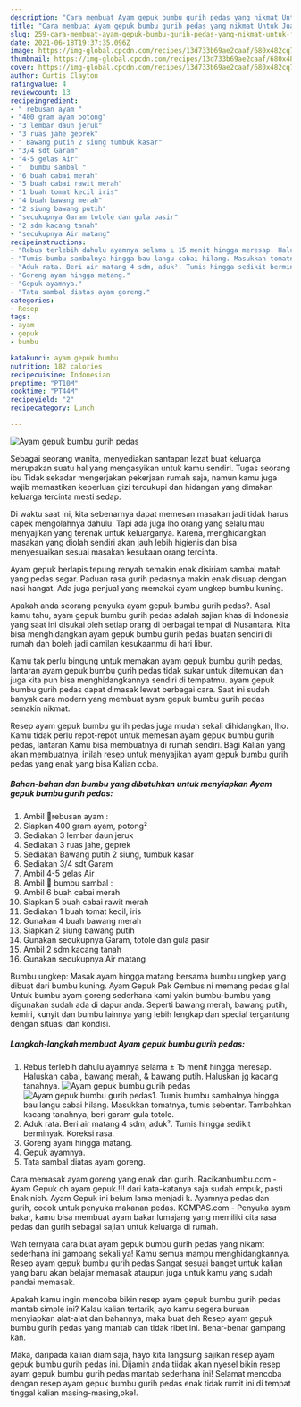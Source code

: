 ```yaml
---
description: "Cara membuat Ayam gepuk bumbu gurih pedas yang nikmat Untuk Jualan"
title: "Cara membuat Ayam gepuk bumbu gurih pedas yang nikmat Untuk Jualan"
slug: 259-cara-membuat-ayam-gepuk-bumbu-gurih-pedas-yang-nikmat-untuk-jualan
date: 2021-06-18T19:37:35.096Z
image: https://img-global.cpcdn.com/recipes/13d733b69ae2caaf/680x482cq70/ayam-gepuk-bumbu-gurih-pedas-foto-resep-utama.jpg
thumbnail: https://img-global.cpcdn.com/recipes/13d733b69ae2caaf/680x482cq70/ayam-gepuk-bumbu-gurih-pedas-foto-resep-utama.jpg
cover: https://img-global.cpcdn.com/recipes/13d733b69ae2caaf/680x482cq70/ayam-gepuk-bumbu-gurih-pedas-foto-resep-utama.jpg
author: Curtis Clayton
ratingvalue: 4
reviewcount: 13
recipeingredient:
- " rebusan ayam "
- "400 gram ayam potong"
- "3 lembar daun jeruk"
- "3 ruas jahe geprek"
- " Bawang putih 2 siung tumbuk kasar"
- "3/4 sdt Garam"
- "4-5 gelas Air"
- "  bumbu sambal "
- "6 buah cabai merah"
- "5 buah cabai rawit merah"
- "1 buah tomat kecil iris"
- "4 buah bawang merah"
- "2 siung bawang putih"
- "secukupnya Garam totole dan gula pasir"
- "2 sdm kacang tanah"
- "secukupnya Air matang"
recipeinstructions:
- "Rebus terlebih dahulu ayamnya selama ± 15 menit hingga meresap. Haluskan cabai, bawang merah, &amp; bawang putih. Haluskan jg kacang tanahnya."
- "Tumis bumbu sambalnya hingga bau langu cabai hilang. Masukkan tomatnya, tumis sebentar. Tambahkan kacang tanahnya, beri garam gula totole."
- "Aduk rata. Beri air matang 4 sdm, aduk². Tumis hingga sedikit berminyak. Koreksi rasa."
- "Goreng ayam hingga matang."
- "Gepuk ayamnya."
- "Tata sambal diatas ayam goreng."
categories:
- Resep
tags:
- ayam
- gepuk
- bumbu

katakunci: ayam gepuk bumbu 
nutrition: 182 calories
recipecuisine: Indonesian
preptime: "PT10M"
cooktime: "PT44M"
recipeyield: "2"
recipecategory: Lunch

---
```



![Ayam gepuk bumbu gurih pedas](https://img-global.cpcdn.com/recipes/13d733b69ae2caaf/680x482cq70/ayam-gepuk-bumbu-gurih-pedas-foto-resep-utama.jpg)

Sebagai seorang wanita, menyediakan santapan lezat buat keluarga merupakan suatu hal yang mengasyikan untuk kamu sendiri. Tugas seorang ibu Tidak sekadar mengerjakan pekerjaan rumah saja, namun kamu juga wajib memastikan keperluan gizi tercukupi dan hidangan yang dimakan keluarga tercinta mesti sedap.

Di waktu  saat ini, kita sebenarnya dapat memesan masakan jadi tidak harus capek mengolahnya dahulu. Tapi ada juga lho orang yang selalu mau menyajikan yang terenak untuk keluarganya. Karena, menghidangkan masakan yang diolah sendiri akan jauh lebih higienis dan bisa menyesuaikan sesuai masakan kesukaan orang tercinta. 

Ayam gepuk berlapis tepung renyah semakin enak disiriam sambal matah yang pedas segar. Paduan rasa gurih pedasnya makin enak disuap dengan nasi hangat. Ada juga penjual yang memakai ayam ungkep bumbu kuning.

Apakah anda seorang penyuka ayam gepuk bumbu gurih pedas?. Asal kamu tahu, ayam gepuk bumbu gurih pedas adalah sajian khas di Indonesia yang saat ini disukai oleh setiap orang di berbagai tempat di Nusantara. Kita bisa menghidangkan ayam gepuk bumbu gurih pedas buatan sendiri di rumah dan boleh jadi camilan kesukaanmu di hari libur.

Kamu tak perlu bingung untuk memakan ayam gepuk bumbu gurih pedas, lantaran ayam gepuk bumbu gurih pedas tidak sukar untuk ditemukan dan juga kita pun bisa menghidangkannya sendiri di tempatmu. ayam gepuk bumbu gurih pedas dapat dimasak lewat berbagai cara. Saat ini sudah banyak cara modern yang membuat ayam gepuk bumbu gurih pedas semakin nikmat.

Resep ayam gepuk bumbu gurih pedas juga mudah sekali dihidangkan, lho. Kamu tidak perlu repot-repot untuk memesan ayam gepuk bumbu gurih pedas, lantaran Kamu bisa membuatnya di rumah sendiri. Bagi Kalian yang akan membuatnya, inilah resep untuk menyajikan ayam gepuk bumbu gurih pedas yang enak yang bisa Kalian coba.

<!--inarticleads1-->

##### Bahan-bahan dan bumbu yang dibutuhkan untuk menyiapkan Ayam gepuk bumbu gurih pedas:

1. Ambil  🍗rebusan ayam :
1. Siapkan 400 gram ayam, potong²
1. Sediakan 3 lembar daun jeruk
1. Sediakan 3 ruas jahe, geprek
1. Sediakan  Bawang putih 2 siung, tumbuk kasar
1. Sediakan 3/4 sdt Garam
1. Ambil 4-5 gelas Air
1. Ambil  🍗 bumbu sambal :
1. Ambil 6 buah cabai merah
1. Siapkan 5 buah cabai rawit merah
1. Sediakan 1 buah tomat kecil, iris
1. Gunakan 4 buah bawang merah
1. Siapkan 2 siung bawang putih
1. Gunakan secukupnya Garam, totole dan gula pasir
1. Ambil 2 sdm kacang tanah
1. Gunakan secukupnya Air matang


Bumbu ungkep: Masak ayam hingga matang bersama bumbu ungkep yang dibuat dari bumbu kuning. Ayam Gepuk Pak Gembus ni memang pedas gila! Untuk bumbu ayam goreng sederhana kami yakin bumbu-bumbu yang digunakan sudah ada di dapur anda. Seperti bawang merah, bawang putih, kemiri, kunyit dan bumbu lainnya yang lebih lengkap dan special tergantung dengan situasi dan kondisi. 

<!--inarticleads2-->

##### Langkah-langkah membuat Ayam gepuk bumbu gurih pedas:

1. Rebus terlebih dahulu ayamnya selama ± 15 menit hingga meresap. Haluskan cabai, bawang merah, &amp; bawang putih. Haluskan jg kacang tanahnya.
<img src="https://img-global.cpcdn.com/steps/d2cd3eb5d25f71e5/160x128cq70/ayam-gepuk-bumbu-gurih-pedas-langkah-memasak-1-foto.jpg" alt="Ayam gepuk bumbu gurih pedas"><img src="https://img-global.cpcdn.com/steps/5a3273fbb8c6bd3e/160x128cq70/ayam-gepuk-bumbu-gurih-pedas-langkah-memasak-1-foto.jpg" alt="Ayam gepuk bumbu gurih pedas">1. Tumis bumbu sambalnya hingga bau langu cabai hilang. Masukkan tomatnya, tumis sebentar. Tambahkan kacang tanahnya, beri garam gula totole.
1. Aduk rata. Beri air matang 4 sdm, aduk². Tumis hingga sedikit berminyak. Koreksi rasa.
1. Goreng ayam hingga matang.
1. Gepuk ayamnya.
1. Tata sambal diatas ayam goreng.


Cara memasak ayam goreng yang enak dan gurih. Racikanbumbu.com - Ayam Gepuk oh ayam gepuk.!!! dari kata-katanya saja sudah empuk, pasti Enak nich. Ayam Gepuk ini belum lama menjadi k. Ayamnya pedas dan gurih, cocok untuk penyuka makanan pedas. KOMPAS.com - Penyuka ayam bakar, kamu bisa membuat ayam bakar lumajang yang memiliki cita rasa pedas dan gurih sebagai sajian untuk keluarga di rumah. 

Wah ternyata cara buat ayam gepuk bumbu gurih pedas yang nikamt sederhana ini gampang sekali ya! Kamu semua mampu menghidangkannya. Resep ayam gepuk bumbu gurih pedas Sangat sesuai banget untuk kalian yang baru akan belajar memasak ataupun juga untuk kamu yang sudah pandai memasak.

Apakah kamu ingin mencoba bikin resep ayam gepuk bumbu gurih pedas mantab simple ini? Kalau kalian tertarik, ayo kamu segera buruan menyiapkan alat-alat dan bahannya, maka buat deh Resep ayam gepuk bumbu gurih pedas yang mantab dan tidak ribet ini. Benar-benar gampang kan. 

Maka, daripada kalian diam saja, hayo kita langsung sajikan resep ayam gepuk bumbu gurih pedas ini. Dijamin anda tiidak akan nyesel bikin resep ayam gepuk bumbu gurih pedas mantab sederhana ini! Selamat mencoba dengan resep ayam gepuk bumbu gurih pedas enak tidak rumit ini di tempat tinggal kalian masing-masing,oke!.

